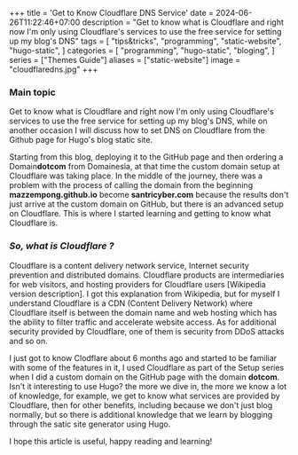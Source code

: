 +++
title = 'Get to Know Cloudflare DNS Service'
date = 2024-06-26T11:22:46+07:00
description = "Get to know what is Cloudflare and right now I'm only using Cloudflare's services to use the free service for setting up my blog's DNS"
tags = [
    "tips&tricks",
    "programming",
    "static-website",
    "hugo-static",
]
categories = [
    "programming",
    "hugo-static",
    "bloging",
]
series = ["Themes Guide"]
aliases = ["static-website"]
image = "cloudflaredns.jpg"
+++


### Main topic
Get to know what is Cloudflare and right now I'm only using Cloudflare's services to use the free service for setting up my blog's DNS, while on another occasion I will discuss how to set DNS on Cloudflare from the Github page for Hugo's blog static site.

Starting from this blog, deploying it to the GitHub page and then ordering a Domain**dotcom** from Domainesia, at that time the custom domain setup at Cloudflare was taking place. In the middle of the journey, there was a problem with the process of calling the domain from the beginning **mazzempong.github.io** become **santricyber.com** because the results don't just arrive at the custom domain on GitHub, but there is an advanced setup on Cloudflare. This is where I started learning and getting to know what Cloudflare is.

### *So, what is Cloudflare ?*

Cloudflare is a content delivery network service, Internet security prevention and distributed domains. Cloudflare products are intermediaries for web visitors, and hosting providers for Cloudflare users [Wikipedia version description].
I got this explanation from Wikipedia, but for myself I understand Cloudflare is a CDN (Content Delivery Network) where Cloudflare itself is between the domain name and web hosting which has the ability to filter traffic and accelerate website access. As for additional security provided by Cloudflare, one of them is security from DDoS attacks and so on.

I just got to know Clodflare about 6 months ago and started to be familiar with some of the features in it, I used Cloudflare as part of the Setup series when I did a custom domain on the GitHub page with the domain **dotcom**. Isn't it interesting to use Hugo? the more we dive in, the more we know a lot of knowledge, for example, we get to know what services are provided by Cloudflare, then for other benefits, including because we don't just blog normally, but so there is additional knowledge that we learn by blogging through the satic site generator using Hugo.

I hope this article is useful, happy reading and learning!
